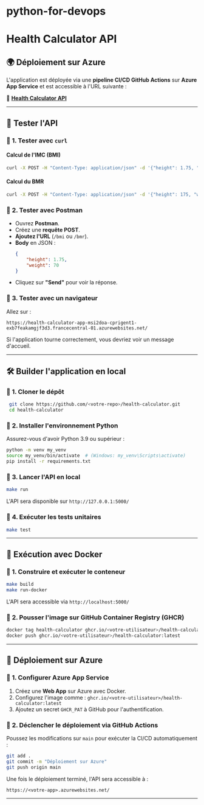# python-for-devops 

# Health Calculator API

## 🌍 Déploiement sur Azure
L'application est déployée via une **pipeline CI/CD GitHub Actions** sur **Azure App Service** et est accessible à l'URL suivante :

🔗 **[Health Calculator API](https://health-calculator-app-msi2doa-cprigent1-exb7feakamgjf3d3.francecentral-01.azurewebsites.net/)**

---

## 🧪 Tester l'API

### 🔹 **1. Tester avec `curl`**
#### **Calcul de l'IMC (BMI)**
```sh
curl -X POST -H "Content-Type: application/json" -d '{"height": 1.75, "weight": 70}' https://health-calculator-app-msi2doa-cprigent1-exb7feakamgjf3d3.francecentral-01.azurewebsites.net/bmi
```

#### **Calcul du BMR**
```sh
curl -X POST -H "Content-Type: application/json" -d '{"height": 175, "weight": 70, "age": 25, "gender": "male"}' https://health-calculator-app-msi2doa-cprigent1-exb7feakamgjf3d3.francecentral-01.azurewebsites.net/bmr
```

### 🔹 **2. Tester avec Postman**
- Ouvrez **Postman**.
- Créez une **requête POST**.
- **Ajoutez l'URL** (`/bmi` ou `/bmr`).
- **Body** en JSON :
  ```json
  {
      "height": 1.75,
      "weight": 70
  }
  ```
- Cliquez sur **"Send"** pour voir la réponse.

### 🔹 **3. Tester avec un navigateur**
Allez sur :
```
https://health-calculator-app-msi2doa-cprigent1-exb7feakamgjf3d3.francecentral-01.azurewebsites.net/
```
Si l'application tourne correctement, vous devriez voir un message d'accueil.

---

## 🛠️ Builder l'application en local

### 🔹 **1. Cloner le dépôt**
```sh
 git clone https://github.com/<votre-repo>/health-calculator.git
 cd health-calculator
```

### 🔹 **2. Installer l'environnement Python**
Assurez-vous d'avoir Python 3.9 ou supérieur :
```sh
python -m venv my_venv
source my_venv/bin/activate  # (Windows: my_venv\Scripts\activate)
pip install -r requirements.txt
```

### 🔹 **3. Lancer l'API en local**
```sh
make run
```
L'API sera disponible sur `http://127.0.0.1:5000/`

### 🔹 **4. Exécuter les tests unitaires**
```sh
make test
```

---

## 🐳 Exécution avec Docker

### 🔹 **1. Construire et exécuter le conteneur**
```sh
make build
make run-docker
```
L'API sera accessible via `http://localhost:5000/`

### 🔹 **2. Pousser l'image sur GitHub Container Registry (GHCR)**
```sh
docker tag health-calculator ghcr.io/<votre-utilisateur>/health-calculator:latest
docker push ghcr.io/<votre-utilisateur>/health-calculator:latest
```

---

## 🚀 Déploiement sur Azure

### 🔹 **1. Configurer Azure App Service**
1. Créez une **Web App** sur Azure avec Docker.
2. Configurez l'image comme : `ghcr.io/<votre-utilisateur>/health-calculator:latest`
3. Ajoutez un secret `GHCR_PAT` à GitHub pour l'authentification.

### 🔹 **2. Déclencher le déploiement via GitHub Actions**
Poussez les modifications sur `main` pour exécuter la CI/CD automatiquement :
```sh
git add .
git commit -m "Déploiement sur Azure"
git push origin main
```

Une fois le déploiement terminé, l'API sera accessible à :
```
https://<votre-app>.azurewebsites.net/
```

---
